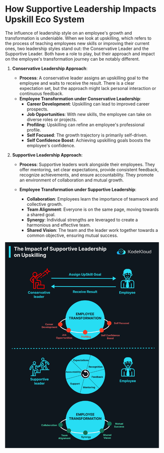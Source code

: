# How Supportive Leadership Impacts Upskill Eco System

The influence of leadership style on an employee's growth and transformation is undeniable. When we look at upskilling, which refers to the process of teaching employees new skills or improving their current ones, two leadership styles stand out: the Conservative Leader and the Supportive Leader. Both have a role to play, but their approach and impact on the employee's transformation journey can be notably different.

1.  **Conservative Leadership Approach**:
    
    -   **Process**: A conservative leader assigns an upskilling goal to the employee and waits to receive the result. There is a clear expectation set, but the approach might lack personal interaction or continuous feedback.
    -   **Employee Transformation under Conservative Leadership**:
        -   **Career Development**: Upskilling can lead to improved career prospects.
        -   **Job Opportunities**: With new skills, the employee can take on diverse roles or projects.
        -   **Profiling**: Upskilling can refine an employee's professional profile.
        -   **Self Focused**: The growth trajectory is primarily self-driven.
        -   **Self Confidence Boost**: Achieving upskilling goals boosts the employee's confidence.
2.  **Supportive Leadership Approach**:
    
    -   **Process**: Supportive leaders work alongside their employees. They offer mentoring, set clear expectations, provide consistent feedback, recognize achievements, and ensure accountability. They promote an environment of collaboration and mutual growth.
    -   **Employee Transformation under Supportive Leadership**:
        -   **Collaboration**: Employees learn the importance of teamwork and collective growth.
        -   **Team Alignment**: Everyone is on the same page, moving towards a shared goal.
        -   **Synergy**: Individual strengths are leveraged to create a harmonious and effective team.
        -   **Shared Vision**: The team and the leader work together towards a common objective, ensuring mutual success.

        <p></p>
<p>
  <img src="../images/devops/do2.png" style="width: 640px">
</p>